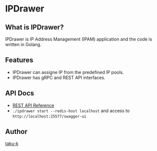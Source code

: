 # IPDrawer

## What is IPDrawer?
IPDrawer is IP Address Management (IPAM) application and the code is written in Golang.

## Features
* IPDrawer can assigne IP from the predefined IP pools.
* IPDrawer has gRPC and REST API interfaces.

## API Docs
* [REST API Reference](/pkg/server/apiclient/README.md)
* `./ipdrawer start --redis-host localhost` and access to `http://localhost:25577/swagger-ui`

## Author

[taku-k](https://github.com/taku-k)
